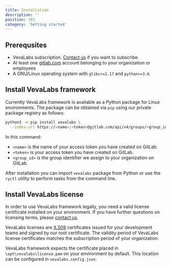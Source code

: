 ```yaml
---
title: Installation
description: ''
position: 101
category: 'Getting started'
---
```


## Prerequsites

* VevaLabs subscription. [Contact us](mailto:sales@vevalabs.com) if you want to subscribe.
* At least one [gitlab.com](https://gitlab.com/vevalabs) account belonging to your organization or employees
* A GNU/Linux operating system with `glibc>=2.17` and `python>=3.6`. 

## Install VevaLabs framework

Currently VevaLabs framework is available as a Python package for Linux environments. The package can be obtained via `pip` using our private package registry as follows:

<code-group>
  <code-block label="Python" active>

  ```bash
  python3 -m pip install vevalabs \
    --index-url https://<name>:<token>@gitlab.com/api/v4/groups/<group_id>/-/packages/pypi/simple 
  ```

  </code-block>
</code-group>

In this command:

* `<name>` is the name of your access token you have created on GitLab.
* `<token>` is your access token you have created on GitLab.
* `<group_id>` is the group identifier we assign to your organization on GitLab.

After installation you can import `vevalabs` package from Python or use the `ryctl` utility to perform tasks from the command line.

## Install VevaLabs license

In order to use VevaLabs framework legally, you need a valid license certificate installed on your environment. If you have further questions on licensing terms, please [contact us](mailto:sales@vevalabs.com).

VevaLabs licenses are [X.509](https://en.wikipedia.org/wiki/X.509) certificates issued for your development teams and signed by our root certificate. The validity period of VevaLabs license certificates matches the subscription period of your organization.

VevaLabs framework expects the certificate placed in `\opt\vevalabs\license.pem` on your environment by default. This location can be configured in `vevalabs.config.json`.
